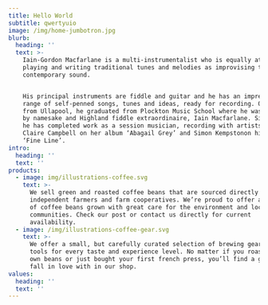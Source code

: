 ```yaml
---
title: Hello World
subtitle: qwertyuio
image: /img/home-jumbotron.jpg
blurb:
  heading: ''
  text: >-
    Iain-Gordon Macfarlane is a multi-instrumentalist who is equally at home
    playing and writing traditional tunes and melodies as improvising to a more
    contemporary sound. 


    His principal instruments are fiddle and guitar and he has an impressive
    range of self-penned songs, tunes and ideas, ready for recording. Originally
    from Ullapool, he graduated from Plockton Music School where he was taught
    by namesake and Highland fiddle extraordinaire, Iain Macfarlane. Since then
    he has completed work as a session musician, recording with artists such as
    Claire Campbell on her album ‘Abagail Grey’ and Simon Kempstonon his album
    ‘Fine Line’. 
intro:
  heading: ''
  text: ''
products:
  - image: img/illustrations-coffee.svg
    text: >-
      We sell green and roasted coffee beans that are sourced directly from
      independent farmers and farm cooperatives. We’re proud to offer a variety
      of coffee beans grown with great care for the environment and local
      communities. Check our post or contact us directly for current
      availability.
  - image: /img/illustrations-coffee-gear.svg
    text: >-
      We offer a small, but carefully curated selection of brewing gear and
      tools for every taste and experience level. No matter if you roast your
      own beans or just bought your first french press, you’ll find a gadget to
      fall in love with in our shop.
values:
  heading: ''
  text: ''
---
```


